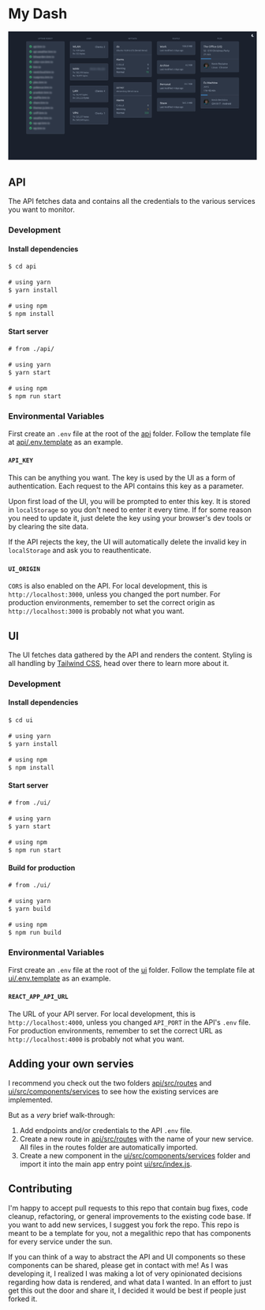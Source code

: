 # My Dash

![Screenshot](screenshot.png)

## API

The API fetches data and contains all the credentials to the various services you want to monitor.

### Development

#### Install dependencies

```
$ cd api

# using yarn
$ yarn install

# using npm
$ npm install
```

#### Start server

```
# from ./api/

# using yarn
$ yarn start

# using npm
$ npm run start
```

### Environmental Variables

First create an `.env` file at the root of the [api](api) folder. Follow the template file at [api/.env.template](api/.env.template) as an example.

#### `API_KEY`

This can be anything you want. The key is used by the UI as a form of authentication. Each request to the API contains this key as a parameter.

Upon first load of the UI, you will be prompted to enter this key. It is stored in `localStorage` so you don't need to enter it every time. If for some reason you need to update it, just delete the key using your browser's dev tools or by clearing the site data.

If the API rejects the key, the UI will automatically delete the invalid key in `localStorage` and ask you to reauthenticate.

#### `UI_ORIGIN`

`CORS` is also enabled on the API. For local development, this is `http://localhost:3000`, unless you changed the port number. For production environments, remember to set the correct origin as `http://localhost:3000` is probably not what you want.

## UI

The UI fetches data gathered by the API and renders the content. Styling is all handling by [Tailwind CSS](https://tailwindcss.com/), head over there to learn more about it.

### Development

#### Install dependencies

```
$ cd ui

# using yarn
$ yarn install

# using npm
$ npm install
```

#### Start server

```
# from ./ui/

# using yarn
$ yarn start

# using npm
$ npm run start
```

#### Build for production

```
# from ./ui/

# using yarn
$ yarn build

# using npm
$ npm run build
```

### Environmental Variables

First create an `.env` file at the root of the [ui](ui) folder. Follow the template file at [ui/.env.template](ui/.env.template) as an example.

#### `REACT_APP_API_URL`

The URL of your API server. For local development, this is `http://localhost:4000`, unless you changed `API_PORT` in the API's `.env` file. For production environments, remember to set the correct URL as `http://localhost:4000` is probably not what you want.

## Adding your own servies

I recommend you check out the two folders [api/src/routes](api/src/routes) and [ui/src/components/services](ui/src/components/services) to see how the existing services are implemented.

But as a _very_ brief walk-through:

1. Add endpoints and/or credentials to the API `.env` file.
2. Create a new route in [api/src/routes](api/src/routes) with the name of your new service. All files in the routes folder are automatically imported.
3. Create a new component in the [ui/src/components/services](ui/src/components/services) folder and import it into the main app entry point [ui/src/index.js](ui/src/index.js).

## Contributing

I'm happy to accept pull requests to this repo that contain bug fixes, code cleanup, refactoring, or general improvements to the existing code base. If you want to add new services, I suggest you fork the repo. This repo is meant to be a template for you, not a megalithic repo that has components for every service under the sun.

If you can think of a way to abstract the API and UI components so these components can be shared, please get in contact with me! As I was developing it, I realized I was making a lot of very opinionated decisions regarding how data is rendered, and what data I wanted. In an effort to just get this out the door and share it, I decided it would be best if people just forked it.
